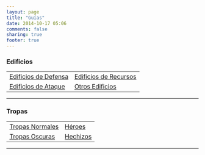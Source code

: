 ```yaml
---
layout: page
title: "Guías"
date: 2014-10-17 05:06
comments: false
sharing: true
footer: true
---
```


### <i class="fa fa-building"></i> Edificios

<table><tr><td><a href="/guias/edificios/defensa" class="btn btn-success btn-large"><i class="fa fa-shield"></i> Edificios de Defensa</a></td><td><a href="/guias/edificios/recursos" class="btn btn-info btn-large"><i class="fa fa-tint"></i> Edificios de Recursos</a></td></tr><tr><td><a href="/guias/edificios/ataque" class="btn btn-danger btn-large"><i class="fa fa-rocket"></i> Edificios de Ataque</a></td><td><a href="/guias/edificios/otros" class="btn btn-warning btn-large"><i class="fa fa-bank"></i> Otros Edificios</a></td></tr></table>

---

### <i class="fa fa-bomb"></i> Tropas

<table><tr><td><a href="/guias/tropas/normales" class="btn btn-large"><i class="fa fa-users"></i> Tropas Normales</a></td><td><a href="/guias/tropas/heroes" class="btn btn-success btn-large"><i class="fa fa-star"></i> Héroes</a></td></tr><tr><td><a href="/guias/tropas/oscuras" class="btn btn-inverse btn-large"><i class="fa fa-bolt"></i> Tropas Oscuras</a></td><td><a href="/guias/tropas/hechizos" class="btn btn-warning btn-large"><i class="fa fa-magic"></i> Hechizos</a></td></tr></table>

---
